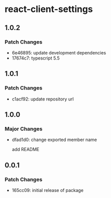 # react-client-settings

## 1.0.2

### Patch Changes

- 6e46895: update development dependencies
- 17674c7: typescript 5.5

## 1.0.1

### Patch Changes

- c1acf92: update repository url

## 1.0.0

### Major Changes

- dfad1d0: change exported member name

  add README

## 0.0.1

### Patch Changes

- 165cc09: initial release of package

